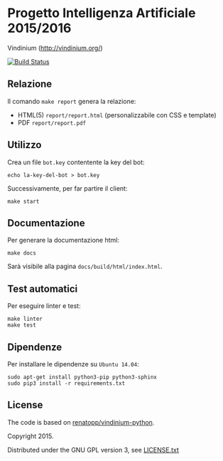 # Progetto Intelligenza Artificiale 2015/2016

Vindinium (http://vindinium.org/)

[![Build Status](https://magnum.travis-ci.com/fpoli/ia1516.svg?token=XpqKLcynjTRxpC4xqqri)](https://magnum.travis-ci.com/fpoli/ia1516)


## Relazione

Il comando `make report` genera la relazione:

- HTML(5) `report/report.html` (personalizzabile con CSS e template)
- PDF `report/report.pdf`


## Utilizzo

Crea un file `bot.key` contentente la key del bot:

	echo la-key-del-bot > bot.key

Successivamente, per far partire il client:

	make start


## Documentazione

Per generare la documentazione html:

	make docs

Sarà visibile alla pagina `docs/build/html/index.html`.


## Test automatici

Per eseguire linter e test:

	make linter
	make test


## Dipendenze

Per installare le dipendenze su `Ubuntu 14.04`:

	sudo apt-get install python3-pip python3-sphinx
	sudo pip3 install -r requirements.txt


## License

The code is based on [renatopp/vindinium-python](https://github.com/renatopp/vindinium-python).

Copyright 2015.

Distributed under the GNU GPL version 3, see [LICENSE.txt](LICENSE.txt)
